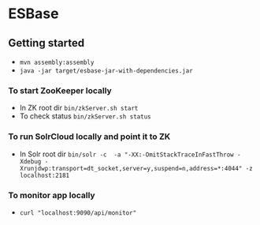 # ESBase

## Getting started

- `mvn assembly:assembly`
- `java -jar target/esbase-jar-with-dependencies.jar`

### To start ZooKeeper locally
- In ZK root dir `bin/zkServer.sh start`
- To check status `bin/zkServer.sh status`

### To run SolrCloud locally and point it to ZK
- In Solr root dir `bin/solr -c  -a "-XX:-OmitStackTraceInFastThrow -Xdebug -Xrunjdwp:transport=dt_socket,server=y,suspend=n,address=*:4044" -z localhost:2181`

### To monitor app locally
- `curl "localhost:9090/api/monitor"`

